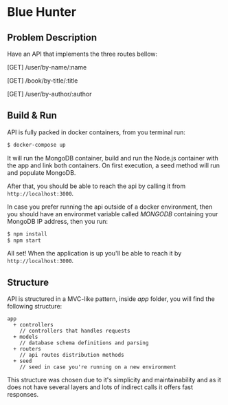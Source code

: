 # Blue Hunter

Problem Description
------

Have an API that implements the three routes bellow:

[GET] /user/by-name/:name

[GET] /book/by-title/:title

[GET] /user/by-author/:author

Build & Run
------

API is fully packed in docker containers, from you terminal run:

```bash
$ docker-compose up
```

It will run the MongoDB container, build and run the Node.js container with the app and link both containers. On first execution, a seed method will run and populate MongoDB.

After that, you should be able to reach the api by calling it from `http://localhost:3000`. 

In case you prefer running the api outside of a docker environment, then you should have an environmet variable called _MONGODB_ containing your MongoDB IP address, then you run:

```bash
$ npm install
$ npm start
```

All set! When the application is up you'll be able to reach it by `http://localhost:3000`.

Structure
------

API is structured in a MVC-like pattern, inside _app_ folder, you will find the following structure:

```
app
  + controllers
    // controllers that handles requests
  + models
    // database schema definitions and parsing
  + routers
    // api routes distribution methods
  + seed
    // seed in case you're running on a new environment
```

This structure was chosen due to it's simplicity and maintainability and as it does not have several layers and lots of indirect calls it offers fast responses.